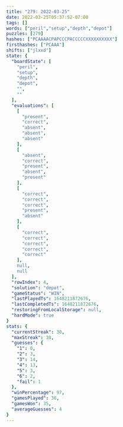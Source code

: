 ```yaml
---
title: "279: 2022-03-25"
date: 2022-03-25T05:37:52-07:00
tags: []
words: ["peril","setup","depth","depot"]
puzzles: [279]
hashes: ["PCAAAACPAPCCCPACCCCCXXXXXXXXXX"]
firsthashes: ["PCAAA"]
shifts: ["jlxxd"]
state: {
  "boardState": [
    "peril",
    "setup",
    "depth",
    "depot",
    "",
    ""
  ],
  "evaluations": [
    [
      "present",
      "correct",
      "absent",
      "absent",
      "absent"
    ],
    [
      "absent",
      "correct",
      "present",
      "absent",
      "present"
    ],
    [
      "correct",
      "correct",
      "correct",
      "present",
      "absent"
    ],
    [
      "correct",
      "correct",
      "correct",
      "correct",
      "correct"
    ],
    null,
    null
  ],
  "rowIndex": 4,
  "solution": "depot",
  "gameStatus": "WIN",
  "lastPlayedTs": 1648211872676,
  "lastCompletedTs": 1648211872676,
  "restoringFromLocalStorage": null,
  "hardMode": true
}
stats: {
  "currentStreak": 30,
  "maxStreak": 30,
  "guesses": {
    "1": 0,
    "2": 3,
    "3": 14,
    "4": 13,
    "5": 3,
    "6": 2,
    "fail": 1
  },
  "winPercentage": 97,
  "gamesPlayed": 36,
  "gamesWon": 35,
  "averageGuesses": 4
}
---
```


<!-- more -->
